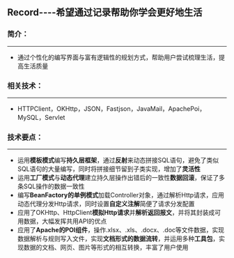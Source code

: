## Record----希望通过记录帮助你学会更好地生活

### 简介：
----
+ 通过个性化的编写界面与富有逻辑性的规划方式，帮助用户尝试梳理生活，提高生活质量

### 相关技术：
---
+ HTTPClient，OKHttp，JSON，Fastjson，JavaMail，ApachePoi，MySQL，Servlet

### 技术要点：
---
+ 运用**模板模式**编写**持久层框架**，通过**反射**来动态拼接SQL语句，避免了类似SQL语句的大量编写，同时将拼接细节留到子类实现，增加了**灵活性**
+ 运用**工厂模式**与**动态代理**建立持久层操作出错后的一致性**数据回滚**，保证了多条SQL操作的数据一致性
+ 编写**BeanFactory的单例模式**加载Controller对象，通过解析Http请求，应用动态代理分发Http请求，同时设置**自定义注解**简便了请求分发配置
+ 应用了OKHttp、HttpClient**模拟Http请求**并**解析返回报文**，并将其封装成可用数据，大幅发挥共用API的优点
+ 应用了**Apache的POI组件**，操作.xlsx、.xls、.docx、.doc等文件数据，实现数据解析与规则写入文件，实现**文档形式的数据流转**，并运用多种**工具包**，实现数据的文档、网页、图片等形式的相互转换，丰富了用户使用